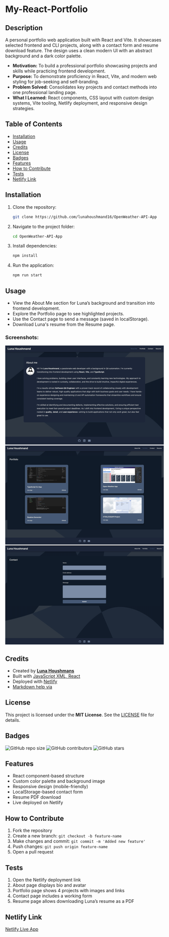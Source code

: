 # My-React-Portfolio

## Description

A personal portfolio web application built with React and Vite. It showcases selected frontend and CLI projects, along with a contact form and resume download feature. The design uses a clean modern UI with an abstract background and a dark color palette.

- **Motivation:** To build a professional portfolio showcasing projects and skills while practicing frontend development.
- **Purpose:** To demonstrate proficiency in React, Vite, and modern web styling for job-seeking and self-branding.
- **Problem Solved:** Consolidates key projects and contact methods into one professional landing page.
- **What I Learned:** React components, CSS layout with custom design systems, Vite tooling, Netlify deployment, and responsive design strategies.

## Table of Contents

- [Installation](#installation)
- [Usage](#usage)
- [Credits](#credits)
- [License](#license)
- [Badges](#badges)
- [Features](#features)
- [How to Contribute](#how-to-contribute)
- [Tests](#tests)
- [Netlify Link](#netlify-link)

## Installation

1. Clone the repository:
   ```sh
   git clone https://github.com/lunahoushmand16/OpenWeather-API-App
   ```
2. Navigate to the project folder:
   ```sh
   cd OpenWeather-API-App
   ```
3. Install dependencies:
   ```sh
   npm install
   ```
4. Run the application:
   ```sh
   npm run start
   ```

## Usage

- View the About Me section for Luna’s background and transition into frontend development.
- Explore the Portfolio page to see highlighted projects.
- Use the Contact page to send a message (saved in localStorage).
- Download Luna's resume from the Resume page.


### Screenshots:

![WebSite View](./src/assets/firstPage.png)
![Portfolio Page](./src/assets/portfolioPage.png)
![contact Page](./src/assets/contactpage.png)


## Credits

- Created by **[Luna Houshmans](https://github.com/lunahoushmand16)**
- Built with [JavaScript XML, React](https://legacy.reactjs.org/docs/introducing-jsx.html)
- Deployed with [Netlify](https://www.netlify.com/)
- [Markdown help via](https://docs.github.com/en/get-started/writing-on-github/getting-started-with-writing-and-formatting-on-github/basic-writing-and-formatting-syntax)

## License

This project is licensed under the **MIT License**. See the [LICENSE](LICENSE) file for details.

## Badges

![GitHub repo size](https://img.shields.io/github/repo-size/lunahoushmand16/My-React-Portfolio)
![GitHub contributors](https://img.shields.io/github/contributors/lunahoushmand16/My-React-Portfolio)
![GitHub stars](https://img.shields.io/github/stars/lunahoushmand16/DevPro-Readme-Generator?style=social)

## Features
- React component-based structure
- Custom color palette and background image
- Responsive design (mobile-friendly)
- LocalStorage-based contact form
- Resume PDF download
- Live deployed on Netlify

## How to Contribute

1. Fork the repository
2. Create a new branch: `git checkout -b feature-name`
3. Make changes and commit: `git commit -m 'Added new feature'`
4. Push changes: `git push origin feature-name`
5. Open a pull request

## Tests

1. Open the Netlify deployment link
2. About page displays bio and avatar
3. Portfolio page shows 4 projects with images and links
4. Contact page includes a working form
5. Resume page allows downloading Luna’s resume as a PDF

## Netlify Link

[Netlify Live App](https://myreactportfolionetlify.netlify.app/)

